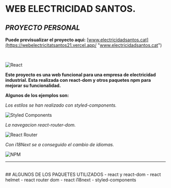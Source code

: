
# WEB ELECTRICIDAD SANTOS.
## _PROYECTO PERSONAL_

**Puede previsualizar el proyecto aqui:**
[www.electricidadsantos.cat](https://webelectricitatsantos21.vercel.app/ "www.electricidadsantos.cat")

<br>

![React](https://img.shields.io/badge/react-%2320232a.svg?style=for-the-badge&logo=react&logoColor=%2361DAFB)

**Este proyecto es una web funcional para una empresa de electricidad industrial.
Esta realizada con react-dom y otros paquetes npm para mejorar su funcionalidad.**

**Algunos de los ejemplos son:**

*Los estilos se han realizado con styled-components.*

![Styled Components](https://img.shields.io/badge/styled--components-DB7093?style=for-the-badge&logo=styled-components&logoColor=white)

*La navegacion react-router-dom.*

![React Router](https://img.shields.io/badge/React_Router-CA4245?style=for-the-badge&logo=react-router&logoColor=white)

*Con i18Next se a conseguido el cambio de idiomas.*

![NPM](https://img.shields.io/badge/NPM-%23000000.svg?style=for-the-badge&logo=npm&logoColor=white)


------------
<br>
## ALGUNOS DE LOS PAQUETES UTILIZADOS
- react y react-dom
- react helmet
- react router dom
- react i18next
- styled-components
